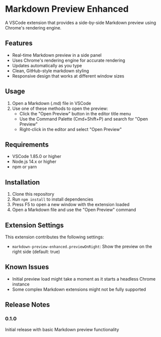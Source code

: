 # Markdown Preview Enhanced

A VSCode extension that provides a side-by-side Markdown preview using Chrome's rendering engine.

## Features

- Real-time Markdown preview in a side panel
- Uses Chrome's rendering engine for accurate rendering
- Updates automatically as you type
- Clean, GitHub-style markdown styling
- Responsive design that works at different window sizes

## Usage

1. Open a Markdown (.md) file in VSCode
2. Use one of these methods to open the preview:
   - Click the "Open Preview" button in the editor title menu
   - Use the Command Palette (Cmd+Shift+P) and search for "Open Preview"
   - Right-click in the editor and select "Open Preview"

## Requirements

- VSCode 1.85.0 or higher
- Node.js 14.x or higher
- npm or yarn

## Installation

1. Clone this repository
2. Run `npm install` to install dependencies
3. Press F5 to open a new window with the extension loaded
4. Open a Markdown file and use the "Open Preview" command

## Extension Settings

This extension contributes the following settings:

* `markdown-preview-enhanced.previewOnRight`: Show the preview on the right side (default: true)

## Known Issues

- Initial preview load might take a moment as it starts a headless Chrome instance
- Some complex Markdown extensions might not be fully supported

## Release Notes

### 0.1.0

Initial release with basic Markdown preview functionality
